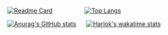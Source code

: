 [![Readme Card](https://github-readme-stats.vercel.app/api/pin/?username=KayCHENvip&repo=vulnerability-poc)](https://github.com/KayCHENvip/vulnerability-poc)&nbsp;&nbsp;&nbsp;&nbsp;&nbsp;&nbsp; &nbsp;&nbsp;&nbsp;&nbsp;&nbsp;&nbsp;&nbsp;&nbsp;&nbsp;&nbsp;&nbsp;&nbsp;[![Top Langs](https://github-readme-stats.vercel.app/api/top-langs/?username=KayCHENvip&layout=compact)](https://github.com/KayCHENvip/github-readme-stats)

[![Anurag's GitHub stats](https://github-readme-stats.vercel.app/api?username=KayCHENvip&show_icons=true&theme=synthwave)](https://github.com/KayCHENvip/github-readme-stats)&nbsp;&nbsp;&nbsp;&nbsp;&nbsp;&nbsp;[![Harlok's wakatime stats](https://github-readme-stats.vercel.app/api/wakatime?username=KayCHENvip)](https://github.com/anuraghazra/github-readme-stats)






